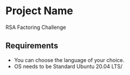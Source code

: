 # Project Name
RSA Factoring Challenge

## Requirements

* You can choose the language of your choice.
* OS needs to be Standard Ubuntu 20.04 LTS/